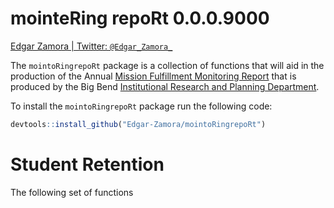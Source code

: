 mointeRing repoRt 0.0.0.9000
============================

[Edgar Zamora \| Twitter:
`@Edgar_Zamora_`](https://twitter.com/Edgar_Zamora_)

The `mointoRingrepoRt` package is a collection of functions that will
aid in the production of the Annual [Mission Fulfillment Monitoring
Report](https://www.bigbend.edu/monitoring-reports/) that is produced by
the Big Bend [Institutional Research and Planning
Department](https://www.bigbend.edu/information-center/institutional-research-planning/).

To install the `mointoRingrepoRt` package run the following code:

``` r
devtools::install_github("Edgar-Zamora/mointoRingrepoRt")
```

Student Retention
=================

The following set of functions
